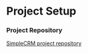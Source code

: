 # Project Setup

### Project Repository
[SimpleCRM project repository](https://github.com/cmfournier/SimpleCRM)